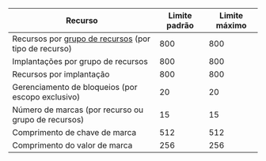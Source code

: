 Recurso|Limite padrão|Limite máximo
---|---|---
Recursos por [grupo de recursos](../articles/resource-group-overview.md#resource-groups) (por tipo de recurso)|800|800
Implantações por grupo de recursos|800|800
Recursos por implantação|800|800
Gerenciamento de bloqueios (por escopo exclusivo)|20|20
Número de marcas (por recurso ou grupo de recursos)|15|15
Comprimento de chave de marca|512|512
Comprimento do valor de marca|256|256
